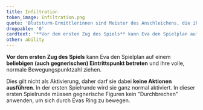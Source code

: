 ```yaml
---
title: Infiltration
token_image: Infiltration.png
quote: 'Blutsturm-Ermittlerinnen sind Meister des Anschleichens, die ihre Gegner immer wieder dadurch verblüffen, indem sie dort auftauchen, wo man sie nicht erwartet.'
droppable: '0'
cardtext: '**Vor dem ersten Zug des Spiels** kann Eva den Spielplan auf einem **beliebigen (auch gegnerischen) Eintrittspunkt betreten** und ihre volle, Bewegungspunktzahl ziehen. Sie darf dabei **keine Aktionen ausführen**. In der ersten Spielrunde wird sie ganz normal aktiviert. In dieser ersten Spielrunde müssen gegnerische Figuren kein "Durchbrechen" anwenden, um sich durch Evas Ring zu bewegen.'
other: ability
---
```


**Vor dem ersten Zug des Spiels** kann Eva den Spielplan auf einem **beliebigen (auch gegnerischen) Eintrittspunkt betreten** und ihre volle, normale Bewegungspunktzahl ziehen.

Dies gilt nicht als Aktivierung, daher darf sie dabei **keine Aktionen ausführen**. In der ersten Spielrunde wird sie ganz normal aktiviert. In dieser ersten Spielrunde müssen gegnerische Figuren kein "Durchbrechen" anwenden, um sich durch Evas Ring zu bewegen.